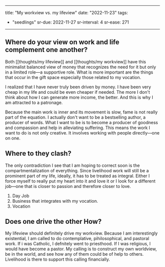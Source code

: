   ---
title: "My workview vs. my lifeview"
date: "2022-11-23"
tags:

- "seedlings"
sr-due: 2022-11-27
sr-interval: 4
sr-ease: 271
---

## Where do your view on work and life complement one another?

Both [[thoughts/my lifeview]] and [[thoughts/my workview]] have this minimalist balanced view of money that recognizes the need for it but only in a limited role—a supportive role. What is more important are the things that occur in the gift space especially those related to my vocation.

I realized that I have never truly been driven by money. I have been very cheap in my life and could be even cheaper if needed. The more I don't think about how I can generate more income, the better. And this is why I am attracted to a patronage.

Because the main work is inner and its movement is slow, fame is not really part of the equation. I actually don't want to be a bestselling author, a producer of words. What I want to be is to become a producer of goodness and compassion and help in alleviating suffering. This means the work I want to do is not only creative. It involves working with people directly—one on one.

## Where to they clash?

The only contradiction I see that I am hoping to correct soon is the compartmentalization of everything. Since livelihood work will still be a prominent part of my life, ideally, it has to be treated as integral. Either I force myself to really put my heart into it and love it or I look for a different job—one that is closer to passion and therefore closer to love.
1. Day Job
2. Business that integrates with my vocation.
3. Vocation

## Does one drive the other How?

My lifeview should definitely drive my workview. Because I am interestingly existential, I am called to do contemplative, pihilosophical, and pastoral work. If i was Catholic, I defnitely went to priesthood. If I was religious, I would have become a pastor. My calling is to construct my own worldview, be in the world, and see how any of them could be of help to others. Livelihood is there to support this calling financially.
